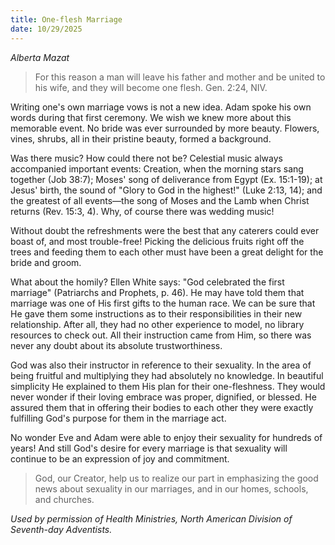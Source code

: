 ```yaml
---
title: One-flesh Marriage
date: 10/29/2025
---
```


_Alberta Mazat_

> <p></p>
> For this reason a man will leave his father and mother and be united to his wife, and they will become one flesh. Gen. 2:24, NIV.

Writing one's own marriage vows is not a new idea. Adam spoke his own words during that first ceremony. We wish we knew more about this memorable event. No bride was ever surrounded by more beauty. Flowers, vines, shrubs, all in their pristine beauty, formed a background.

Was there music? How could there not be? Celestial music always accompanied important events: Creation, when the morning stars sang together (Job 38:7); Moses' song of deliverance from Egypt (Ex. 15:1-19); at Jesus' birth, the sound of "Glory to God in the highest!" (Luke 2:13, 14); and the greatest of all events—the song of Moses and the Lamb when Christ returns (Rev. 15:3, 4). Why, of course there was wedding music!

Without doubt the refreshments were the best that any caterers could ever boast of, and most trouble-free! Picking the delicious fruits right off the trees and feeding them to each other must have been a great delight for the bride and groom.

What about the homily? Ellen White says: "God celebrated the first marriage" (Patriarchs and Prophets, p. 46). He may have told them that marriage was one of His first gifts to the human race. We can be sure that He gave them some instructions as to their responsibilities in their new relationship. After all, they had no other experience to model, no library resources to check out. All their instruction came from Him, so there was never any doubt about its absolute trustworthiness.

God was also their instructor in reference to their sexuality. In the area of being fruitful and multiplying they had absolutely no knowledge. In beautiful simplicity He explained to them His plan for their one-fleshness. They would never wonder if their loving embrace was proper, dignified, or blessed. He assured them that in offering their bodies to each other they were exactly fulfilling God's purpose for them in the marriage act.

No wonder Eve and Adam were able to enjoy their sexuality for hundreds of years! And still God's desire for every marriage is that sexuality will continue to be an expression of joy and commitment.

> <callout></callout>
> God, our Creator, help us to realize our part in emphasizing the good news about sexuality in our marriages, and in our homes, schools, and churches.

_Used by permission of Health Ministries, North American Division of Seventh-day Adventists._